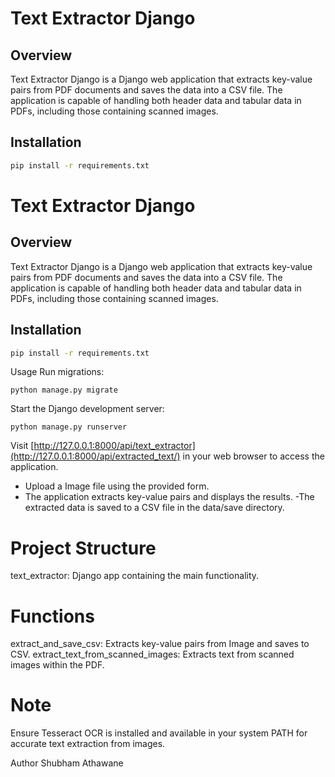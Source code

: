 # Text Extractor Django

## Overview

Text Extractor Django is a Django web application that extracts key-value pairs from PDF documents and saves the data into a CSV file. The application is capable of handling both header data and tabular data in PDFs, including those containing scanned images.

## Installation

```bash
pip install -r requirements.txt
```


# Text Extractor Django

## Overview

Text Extractor Django is a Django web application that extracts key-value pairs from PDF documents and saves the data into a CSV file. The application is capable of handling both header data and tabular data in PDFs, including those containing scanned images.

## Installation

```bash
pip install -r requirements.txt
```
Usage
Run migrations:
```
python manage.py migrate
```


Start the Django development server:
```
python manage.py runserver
```
Visit [http://127.0.0.1:8000/api/text_extractor](http://127.0.0.1:8000/api/extracted_text/)  in your web browser to access the application.

- Upload a Image file using the provided form.
- The application extracts key-value pairs and displays the results.
-The extracted data is saved to a CSV file in the data/save directory.

# Project Structure
text_extractor: Django app containing the main functionality.

# Functions
extract_and_save_csv: Extracts key-value pairs from Image and saves to CSV.
extract_text_from_scanned_images: Extracts text from scanned images within the PDF.

# Note
Ensure Tesseract OCR is installed and available in your system PATH for accurate text extraction from images.

Author
Shubham Athawane

